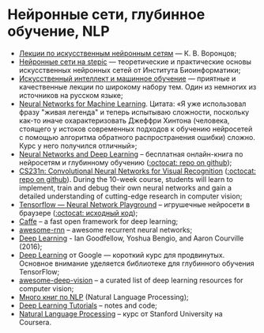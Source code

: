 # Нейронные сети, глубинное обучение, NLP


* [Лекции по искусственным нейронным сетям](http://www.ccas.ru/voron/download/NeuralNets.pdf) — К. В. Воронцов;
* [Нейронные сети на stepic](https://stepic.org/s/eg4Xe6Ry) — теоретические и практические основы искусственных нейронных сетей от Института Биоинформатики;
* [Искусственный интеллект и машинное обучение](https://ulearn.azurewebsites.net/Course/AIML/) — приятные и качественные лекции по широкому набору тем. Один из немногих из источников на русском языке;
* [Neural Networks for Machine Learning](https://www.coursera.org/course/neuralnets). Цитата: «Я уже использовал фразу "живая легенда" и теперь испытываю сложности, поскольку как-то иначе охарактеризовать Джеффри Хинтона (человека, стоящего у истоков современных подходов к обучению нейросетей с помощью алгоритма обратного распространения ошибки) сложно. Курс у него получился отличный»;
* [Neural Networks and Deep Learning](http://neuralnetworksanddeeplearning.com/index.html) – бесплатная онлайн-книга по нейросетям и глубинному обучению ([:octocat: repo on github](https://github.com/mnielsen/neural-networks-and-deep-learning));
* [CS231n: Convolutional Neural Networks for Visual Recognition](http://vision.stanford.edu/teaching/cs231n/) ([:octocat: repo on github](https://github.com/cs231n)). During the 10-week course, students will learn to implement, train and debug their own neural networks and gain a detailed understanding of cutting-edge research in computer vision;
* [Tensorflow — Neural Network Playground](http://playground.tensorflow.org/) – игрушечные нейросети в браузере ([:octocat: исходный код](https://github.com/tensorflow/playground));
* [Caffe](https://github.com/weiliu89/caffe) – a fast open framework for deep learning;
* [awesome-rnn](https://github.com/kjw0612/awesome-rnn) – awesome recurrent neural networks;
* [Deep Learning](http://www.deeplearningbook.org) - Ian Goodfellow, Yoshua Bengio, and Aaron Courville (2016);
* [Deep Learning](https://www.udacity.com/course/deep-learning--ud730) от Google — короткий курс для продвинутых. Основное внимание уделяется библиотеке для глубинного обучения TensorFlow;
* [awesome-deep-vision](https://github.com/kjw0612/awesome-deep-vision) – a curated list of deep learning resources for computer vision;
* [Много книг по NLP](https://www.dropbox.com/sh/b1c2ulwua9zy574/AACswS1E0IB9LdPDxQ6fexm4a?dl=0) (Natural Language Processing);
* [Deep Learning Tutorials](https://github.com/subokita/DeepLearningTutorials) – notes and code;
* [Natural Language Processing](https://www.coursera.org/course/nlp) – курс от Stanford University на Coursera.

